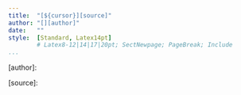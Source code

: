 ```yaml
---
title:  "[${cursor}][source]"
author: "[][author]"
date:   ""
style:  [Standard, Latex14pt]
        # Latex8-12|14|17|20pt; SectNewpage; PageBreak; Include
...
```




[comment]: # (URLs)

   [author]: 

   [source]: 
